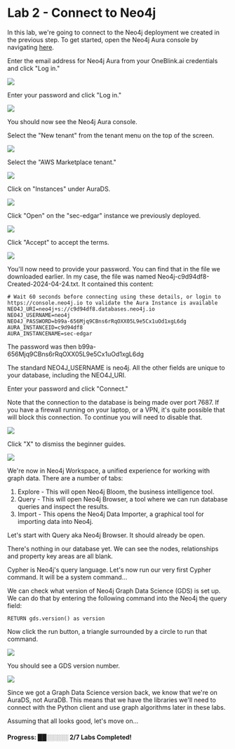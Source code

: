 # Lab 2 - Connect to Neo4j
In this lab, we're going to connect to the Neo4j deployment we created in the previous step.  To get started, open the Neo4j Aura console by navigating [here](https://console.neo4j.io/).

Enter the email address for Neo4j Aura from your OneBlink.ai credentials and click "Log in."

![](images/01.png)

Enter your password and click "Log in."

![](images/02.png)

You should now see the Neo4j Aura console.

Select the "New tenant" from the tenant menu on the top of the screen.

![](images/03.png)

Select the "AWS Marketplace tenant."

![](images/04.png)

Click on "Instances" under AuraDS.

![](images/05.png)

Click "Open" on the "sec-edgar" instance we previously deployed.

![](images/06.png)

Click "Accept" to accept the terms.

![](images/07.png)

You'll now need to provide your password.  You can find that in the file we downloaded earlier.  In my case, the file was named Neo4j-c9d94df8-Created-2024-04-24.txt.  It contained this content:

    # Wait 60 seconds before connecting using these details, or login to https://console.neo4j.io to validate the Aura Instance is available
    NEO4J_URI=neo4j+s://c9d94df8.databases.neo4j.io
    NEO4J_USERNAME=neo4j
    NEO4J_PASSWORD=b99a-656Mjq9CBns6rRqOXX05L9e5Cx1uOd1xgL6dg
    AURA_INSTANCEID=c9d94df8
    AURA_INSTANCENAME=sec-edgar

The password was then b99a-656Mjq9CBns6rRqOXX05L9e5Cx1uOd1xgL6dg

The standard NEO4J_USERNAME is neo4j.  All the other fields are unique to your database, including the NEO4J_URI.

Enter your password and click "Connect."

Note that the connection to the database is being made over port 7687.  If you have a firewall running on your laptop, or a VPN, it's quite possible that will block this connection.  To continue you will need to disable that.

![](images/08.png)

Click "X" to dismiss the beginner guides.

![](images/09.png)

We're now in Neo4j Workspace, a unified experience for working with graph data.  There are a number of tabs:

1. Explore - This will open Neo4j Bloom, the business intelligence tool.
2. Query - This will open Neo4j Browser, a tool where we can run database queries and inspect the results.
3. Import - This opens the Neo4j Data Importer, a graphical tool for importing data into Neo4j.

Let's start with Query aka Neo4j Browser.  It should already be open.

There's nothing in our database yet.  We can see the nodes, relationships and property key areas are all blank.

Cypher is Neo4j's query language.  Let's now run our very first Cypher command.  It will be a system command...

We can check what version of Neo4j Graph Data Science (GDS) is set up.  We can do that by entering the following command into the Neo4j the query field:

    RETURN gds.version() as version

Now click the run button, a triangle surrounded by a circle to run that command.

![](images/10.png)

You should see a GDS version number.

![](images/11.png)

Since we got a Graph Data Science version back, we know that we're on AuraDS, not AuraDB.  This means that we have the libraries we'll need to connect with the Python client and use graph algorithms later in these labs.

Assuming that all looks good, let's move on...

#### Progress:  ██░░░░░ 2/7 Labs Completed!
